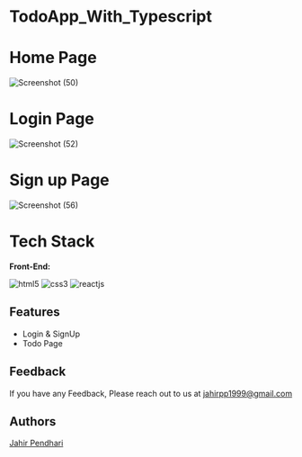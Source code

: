 # TodoApp_With_Typescript

# Home Page 

![Screenshot (50)](https://github.com/JahirPendhari09/TodoApp_With_Typescript/assets/128920395/b3b9d2be-eacd-4fa5-8c00-bc28f6c2cc50)

# Login Page 

![Screenshot (52)](https://github.com/JahirPendhari09/TodoApp_With_Typescript/assets/128920395/bd089c67-461c-41a1-957c-f9604e87a000)

# Sign up Page 

![Screenshot (56)](https://github.com/JahirPendhari09/TodoApp_With_Typescript/assets/128920395/3c245db9-98e1-4d32-92e2-e36761a8a043)


# Tech Stack

**Front-End:** <p >
    <img src="https://img.shields.io/badge/HTML5-E34F26?style=for-the-badge&logo=html5&logoColor=white" alt="html5" />
    <img src="https://img.shields.io/badge/CSS3-1572B6?style=for-the-badge&logo=css3&logoColor=white" alt="css3" /> 
    <img src="https://img.shields.io/badge/React-20232A?style=for-the-badge&logo=react&logoColor=61DAFB" alt="reactjs" />
</p>

## Features
- Login & SignUp
- Todo Page

## Feedback

If you have any Feedback, Please reach out to us at jahirpp1999@gmail.com

## Authors
[Jahir Pendhari](https://github.com/JahirPendhari09)

